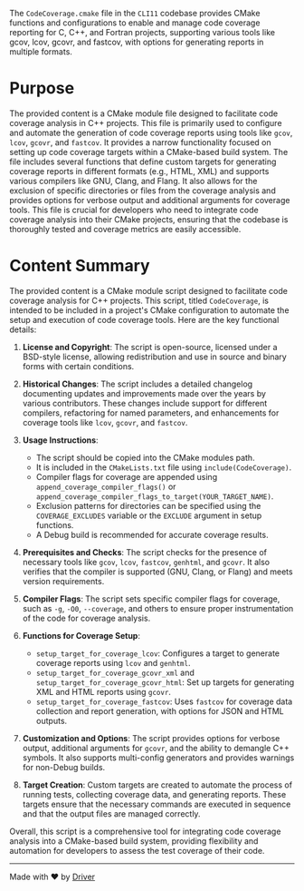 <!--------------------------------------------------------------------------------->
<!-- IMPORTANT: This file is auto-generated by Driver (https://driver.ai). -------->
<!-- Manual edits may be overwritten on future commits. --------------------------->
<!--------------------------------------------------------------------------------->

The `CodeCoverage.cmake` file in the `CLI11` codebase provides CMake functions and configurations to enable and manage code coverage reporting for C, C++, and Fortran projects, supporting various tools like gcov, lcov, gcovr, and fastcov, with options for generating reports in multiple formats.

# Purpose
The provided content is a CMake module file designed to facilitate code coverage analysis in C++ projects. This file is primarily used to configure and automate the generation of code coverage reports using tools like `gcov`, `lcov`, `gcovr`, and `fastcov`. It provides a narrow functionality focused on setting up code coverage targets within a CMake-based build system. The file includes several functions that define custom targets for generating coverage reports in different formats (e.g., HTML, XML) and supports various compilers like GNU, Clang, and Flang. It also allows for the exclusion of specific directories or files from the coverage analysis and provides options for verbose output and additional arguments for coverage tools. This file is crucial for developers who need to integrate code coverage analysis into their CMake projects, ensuring that the codebase is thoroughly tested and coverage metrics are easily accessible.
# Content Summary
The provided content is a CMake module script designed to facilitate code coverage analysis for C++ projects. This script, titled `CodeCoverage`, is intended to be included in a project's CMake configuration to automate the setup and execution of code coverage tools. Here are the key functional details:

1. **License and Copyright**: The script is open-source, licensed under a BSD-style license, allowing redistribution and use in source and binary forms with certain conditions.

2. **Historical Changes**: The script includes a detailed changelog documenting updates and improvements made over the years by various contributors. These changes include support for different compilers, refactoring for named parameters, and enhancements for coverage tools like `lcov`, `gcovr`, and `fastcov`.

3. **Usage Instructions**: 
   - The script should be copied into the CMake modules path.
   - It is included in the `CMakeLists.txt` file using `include(CodeCoverage)`.
   - Compiler flags for coverage are appended using `append_coverage_compiler_flags()` or `append_coverage_compiler_flags_to_target(YOUR_TARGET_NAME)`.
   - Exclusion patterns for directories can be specified using the `COVERAGE_EXCLUDES` variable or the `EXCLUDE` argument in setup functions.
   - A Debug build is recommended for accurate coverage results.

4. **Prerequisites and Checks**: The script checks for the presence of necessary tools like `gcov`, `lcov`, `fastcov`, `genhtml`, and `gcovr`. It also verifies that the compiler is supported (GNU, Clang, or Flang) and meets version requirements.

5. **Compiler Flags**: The script sets specific compiler flags for coverage, such as `-g`, `-O0`, `--coverage`, and others to ensure proper instrumentation of the code for coverage analysis.

6. **Functions for Coverage Setup**:
   - `setup_target_for_coverage_lcov`: Configures a target to generate coverage reports using `lcov` and `genhtml`.
   - `setup_target_for_coverage_gcovr_xml` and `setup_target_for_coverage_gcovr_html`: Set up targets for generating XML and HTML reports using `gcovr`.
   - `setup_target_for_coverage_fastcov`: Uses `fastcov` for coverage data collection and report generation, with options for JSON and HTML outputs.

7. **Customization and Options**: The script provides options for verbose output, additional arguments for `gcovr`, and the ability to demangle C++ symbols. It also supports multi-config generators and provides warnings for non-Debug builds.

8. **Target Creation**: Custom targets are created to automate the process of running tests, collecting coverage data, and generating reports. These targets ensure that the necessary commands are executed in sequence and that the output files are managed correctly.

Overall, this script is a comprehensive tool for integrating code coverage analysis into a CMake-based build system, providing flexibility and automation for developers to assess the test coverage of their code.

---
Made with ❤️ by [Driver](https://www.driver.ai/)